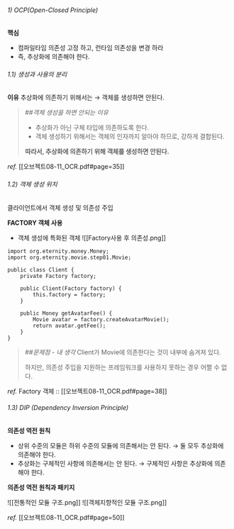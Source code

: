 ###### 1) OCP(Open-Closed Principle)

**핵심**
+ 컴파일타임 의존성 고정 하고, 런타임 의존성을 변경 하라
+ 즉, 추상화에 의존해야 한다.


###### 1.1) 생성과 사용의 분리

**이유**
추상화에 의존하기 위해서는
→ 객체를 생성하면 안된다.

  > ##*객체 생성을 하면 안되는 이유*
  > + 추상화가 아닌 구체 타입에 의존하도록 한다.
  > + 객체 생성하기 위해서는 객체의 인자까지 알아야 하므로, 강하게 결합된다.
  >
  >**따라서, 추상화에 의존하기 위해 객체를 생성하면 안된다.**


*ref.*
[[오브젝트08-11_OCR.pdf#page=35]]


###### 1.2) 객체 생성 위치

클라이언트에서 객체 생성 및 의존성 주입

**FACTORY 객체 사용**
+ 객체 생성에 특화된 객체
![[Factory사용 후 의존성.png]]

```
import org.eternity.money.Money;
import org.eternity.movie.step01.Movie;

public class Client {
    private Factory factory;

    public Client(Factory factory) {
        this.factory = factory;
    }

    public Money getAvatarFee() {
        Movie avatar = factory.createAvatarMovie();
        return avatar.getFee();
    }
}
```
>##*문제점 - 내 생각*
>Client가 Movie에 의존한다는 것이 내부에 숨겨져 있다.
>
>하지만, 의존성 주입을 지원하는 프레임워크를 사용하지 못하는 경우 어쩔 수 없다.

*ref.*
Factory 객체 :: [[오브젝트08-11_OCR.pdf#page=38]]


###### 1.3) DIP (Dependency Inversion Principle)

**의존성 역전 원칙**
+ 상위 수준의 모듈은 하위 수준의 모듈에 의존해서는 안 된다. 
  → 둘 모두 추상화에 의존해야 한다.
+ 추상화는 구체적인 사항에 의존해서는 안 된다. 
  → 구체적인 사항은 추상화에 의존해야 한다.

**의존성 역전 원칙과 패키지**

![[전통적인 모듈 구조.png]]
![[객체지향적인 모듈 구조.png]]

*ref.*
[[오브젝트08-11_OCR.pdf#page=50]]
